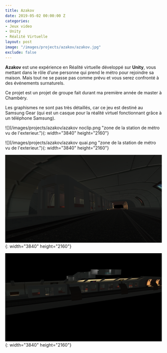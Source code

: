 ```yaml
---
title: Azakov
date: 2019-05-02 00:00:00 Z
categories:
- Jeux video
- Unity
- Réalité Virtuelle
layout: post
image: "/images/projects/azakov/azakov.jpg"
exclude: false
---
```


**Azakov** est une expérience en Réalité virtuelle développé sur **Unity**, vous mettant dans le rôle d’une personne qui prend le métro pour rejoindre sa maison. Mais tout ne se passe pas comme prévu et vous serez confronté à des événements surnaturels.

Ce projet est un projet de groupe fait durant ma première année de master à Chambéry.

Les graphismes ne sont pas très détaillés, car ce jeu est destiné au Samsung Gear (qui est un casque pour la réalité virtuel fonctionnant grâce à un téléphone Samsung).

![](/images/projects/azakov/azakov noclip.png "zone de la station de métro vu de l'exterieur."){: width="3840" height="2160"}

![](/images/projects/azakov/azakov quai.png "zone de la station de métro vu de l'exterieur."){: width="3840" height="2160"}

![](/images/projects/azakov/image_000017h18m025.png "zone de la station de métro vu de l'exterieur."){: width="3840" height="2160"}

![](/images/projects/azakov/image_000017h43m001.png "zone de la station de métro vu de l'exterieur."){: width="3840" height="2160"}

&nbsp;
